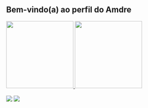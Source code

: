 ## Bem-vindo(a) ao perfil do Amdre

 <div>
   <a href="https://github.com/amdre2">
   <img height="180em" src="https://github-readme-stats.vercel.app/api?username=amdre2&theme=radical&show_icons=true&hide_border=true&count_private=true"/>
   <img height="180em" src="https://github-readme-stats.vercel.app/api/top-langs/?username=amdre2&theme=radical&show_icons=true&hide_border=true&layout=compact"/>
</div>
    
<br>
 
<div> 
  <a href="https://instagram.com/amdre02" target="_blank"><img src="https://img.shields.io/badge/-Instagram-%23E4405F?style=for-the-badge&logo=instagram&logoColor=white" target="_blank"></a>
  <a href = "mailto:andreluiscoelho04@gmail.com"><img src="https://img.shields.io/badge/-Gmail-%23333?style=for-the-badge&logo=gmail&logoColor=white" target="_blank"></a>
</div>

